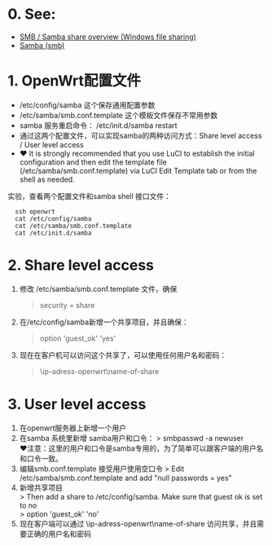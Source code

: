 # 0. See: 
- [SMB / Samba share overview (Windows file sharing)](https://openwrt.org/docs/guide-user/services/nas/samba_configuration)
- [Samba (smb)](https://openwrt.org/docs/guide-user/services/nas/samba)

# 1. OpenWrt配置文件
 -  /etc/config/samba 这个保存通用配置参数
 -  /etc/samba/smb.conf.template 这个模板文件保存不常用参数
 - samba 服务重启命令： /etc/init.d/samba restart
 - 通过这两个配置文件，可以实现samba的两种访问方式：Share level access / User level access
 -  ❤️ It is strongly recommended that you use LuCI to establish the initial configuration and then edit the template file (/etc/samba/smb.conf.template) via LuCI Edit Template tab or from the shell as needed. 

实验，查看两个配置文件和samba shell 接口文件：

```
  ssh openwrt
  cat /etc/config/samba
  cat /etc/samba/smb.conf.template
  cat /etc/init.d/samba
```

# 2. Share level access
 1. 修改 /etc/samba/smb.conf.template 文件，确保  
    > security = share 
 2. 在/etc/config/samba新增一个共享项目，并且确保： 
    > option 'guest_ok' 'yes'  
 3. 现在在客户机可以访问这个共享了，可以使用任何用户名和密码：  
    > \\ip-adress-openwrt\name-of-share
  
# 3. User level access
  1. 在openwrt服务器上新增一个用户
  2. 在samba 系统里新增 samba用户和口令： 
    > smbpasswd -a newuser  
      ❤️注意：这里的用户和口令是samba专用的，为了简单可以跟客户端的用户名和口令一致。
  3. 编辑smb.conf.template 接受用户使用空口令
    > Edit /etc/samba/smb.conf.template and add "null passwords = yes"
  4. 新增共享项目   
    > Then add a share to /etc/config/samba. Make sure that guest ok is set to no   
    > option 'guest_ok' 'no'   
  5. 现在客户端可以通过 \\ip-adress-openwrt\name-of-share 访问共享，并且需要正确的用户名和密码 



